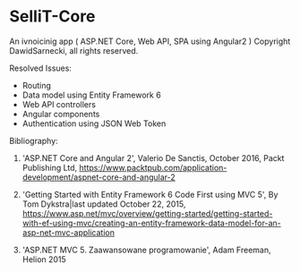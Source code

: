 # SelliT-Core
An ivnoicinig app ( ASP.NET Core, Web API, SPA using Angular2 )
Copyright DawidSarnecki, all rights reserved.

Resolved Issues:

* Routing
* Data model using Entity Framework 6
* Web API controllers
* Angular components
* Authentication using JSON Web Token


Bibliography:

1. 'ASP.NET Core and Angular 2', Valerio De Sanctis, October 2016, Packt Publishing Ltd, https://www.packtpub.com/application-development/aspnet-core-and-angular-2

2. 'Getting Started with Entity Framework 6 Code First using MVC 5', By Tom Dykstra|last updated October 22, 2015, https://www.asp.net/mvc/overview/getting-started/getting-started-with-ef-using-mvc/creating-an-entity-framework-data-model-for-an-asp-net-mvc-application

3. 'ASP.NET MVC 5. Zaawansowane programowanie', Adam Freeman, Helion 2015


